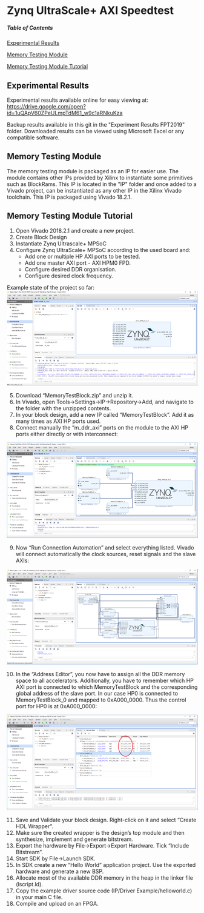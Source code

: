 # Zynq UltraScale+ AXI Speedtest
##### Table of Contents
[Experimental Results](#expresults)

[Memory Testing Module](#memtestmodule)

[Memory Testing Module Tutorial](#memtesttutorial)

<a name="expresults"/>

## Experimental Results

Experimental results available online for easy viewing at: https://drive.google.com/open?id=1uQApV60ZPeULmpTdM61_w9c1aRNkuKza

Backup results available in this git in the "Experiment Results FPT2019" folder. Downloaded results can be viewed using Microsoft Excel or any compatible software.


<a name="memtestmodule"/>

## Memory Testing Module

The memory testing module is packaged as an IP for easier use.
The module contains other IPs provided by Xilinx to instantiate some primitives such as BlockRams.
This IP is located in the "IP" folder and once added to a Vivado project, can be instantiated as any other IP in the Xilinx Vivado toolchain.
This IP is packaged using Vivado 18.2.1.


<a name="memtesttutorial"/>

## Memory Testing Module Tutorial

1. Open Vivado 2018.2.1 and create a new project.
2. Create Block Design
3. Instantiate Zynq Ultrascale+ MPSoC
4. Configure Zynq UltraScale+ MPSoC according to the used board and:
    * Add one or multiple HP AXI ports to be tested.
    * Add one master AXI port - AXI HPM0 FPD.
    * Configure desired DDR organisation.
    * Configure desired clock frequency.
  
Example state of the project so far:
![Project state so far](https://raw.githubusercontent.com/kmanev/ZynqUSp-AXI-Speedtest/master/IP/Tutorial_Img/1.png)

5. Download “MemoryTestBlock.zip” and unzip it.
6. In Vivado, open Tools->Settings->IP->Repository->Add, and navigate to the folder with the unzipped contents.
7. In your block design, add a new IP called “MemoryTestBlock”. Add it as many times as AXI HP ports used.
8. Connect manually the “m_ddr_axi” ports on the module to the AXI HP ports either directly or with interconnect:

![Project state so far](https://raw.githubusercontent.com/kmanev/ZynqUSp-AXI-Speedtest/master/IP/Tutorial_Img/2.png)

9. Now “Run Connection Automation” and select everything listed. Vivado will connect automatically the clock sources, reset signals and the slave AXIs:

![Project state so far](https://raw.githubusercontent.com/kmanev/ZynqUSp-AXI-Speedtest/master/IP/Tutorial_Img/3.png)

10. In the “Address Editor”, you now have to assign all the DDR memory space to all accelerators. Additionally, you have to remember which HP AXI port is connected to which MemoryTestBlock and the corresponding global address of the slave port. In our case HP0 is connected to MemoryTestBlock_0 and mapped to 0xA000_0000. Thus the control port for HP0 is at 0xA000_0000:

![Project state so far](https://raw.githubusercontent.com/kmanev/ZynqUSp-AXI-Speedtest/master/IP/Tutorial_Img/4.png)

11. Save and Validate your block design. Right-click on it and select “Create HDL Wrapper”.
12. Make sure the created wrapper is the design’s top module and then synthesize, implement and generate bitstream.
13. Export the hardware by File->Export->Export Hardware. Tick “Include Bitstream”.
14. Start SDK by File->Launch SDK.
15. In SDK create a new “Hello World” application project. Use the exported hardware and generate a new BSP.
16. Allocate most of the available DDR memory in the heap in the linker file (lscript.ld).
17. Copy the example driver source code (IP/Driver Example/helloworld.c) in your main C file.
18. Compile and upload on an FPGA.

